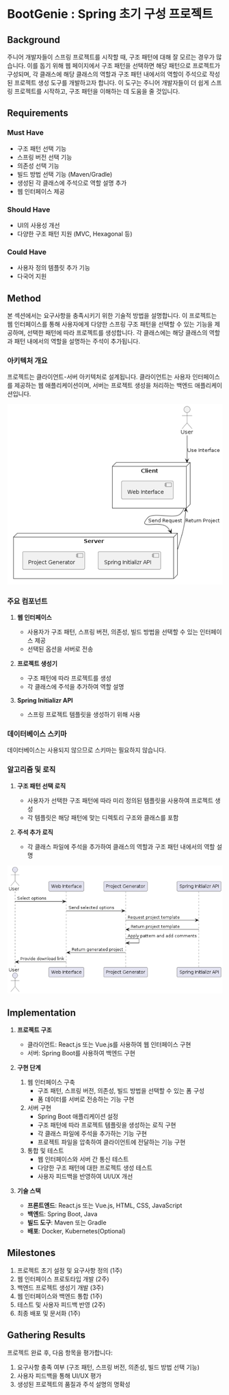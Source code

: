 # BootGenie : Spring 초기 구성 프로젝트

## Background

주니어 개발자들이 스프링 프로젝트를 시작할 때, 구조 패턴에 대해 잘 모르는 경우가 많습니다. 이를 돕기 위해 웹 페이지에서 구조 패턴을 선택하면 해당 패턴으로 프로젝트가 구성되며, 각 클래스에 해당 클래스의 역할과 구조 패턴 내에서의 역할이 주석으로 작성된 프로젝트 생성 도구를 개발하고자 합니다. 이 도구는 주니어 개발자들이 더 쉽게 스프링 프로젝트를 시작하고, 구조 패턴을 이해하는 데 도움을 줄 것입니다.

## Requirements

### Must Have
- 구조 패턴 선택 기능
- 스프링 버전 선택 기능
- 의존성 선택 기능
- 빌드 방법 선택 기능 (Maven/Gradle)
- 생성된 각 클래스에 주석으로 역할 설명 추가
- 웹 인터페이스 제공

### Should Have
- UI의 사용성 개선
- 다양한 구조 패턴 지원 (MVC, Hexagonal 등)

### Could Have
- 사용자 정의 템플릿 추가 기능
- 다국어 지원


## Method

본 섹션에서는 요구사항을 충족시키기 위한 기술적 방법을 설명합니다. 이 프로젝트는 웹 인터페이스를 통해 사용자에게 다양한 스프링 구조 패턴을 선택할 수 있는 기능을 제공하며, 선택한 패턴에 따라 프로젝트를 생성합니다. 각 클래스에는 해당 클래스의 역할과 패턴 내에서의 역할을 설명하는 주석이 추가됩니다.

### 아키텍처 개요

프로젝트는 클라이언트-서버 아키텍처로 설계됩니다. 클라이언트는 사용자 인터페이스를 제공하는 웹 애플리케이션이며, 서버는 프로젝트 생성을 처리하는 백엔드 애플리케이션입니다.

![architect.png](image%2Farchitect.png)

### 주요 컴포넌트

1. **웹 인터페이스**
    - 사용자가 구조 패턴, 스프링 버전, 의존성, 빌드 방법을 선택할 수 있는 인터페이스 제공
    - 선택된 옵션을 서버로 전송

2. **프로젝트 생성기**
    - 구조 패턴에 따라 프로젝트를 생성
    - 각 클래스에 주석을 추가하여 역할 설명

3. **Spring Initializr API**
    - 스프링 프로젝트 템플릿을 생성하기 위해 사용

### 데이터베이스 스키마

데이터베이스는 사용되지 않으므로 스키마는 필요하지 않습니다.

### 알고리즘 및 로직

1. **구조 패턴 선택 로직**
    - 사용자가 선택한 구조 패턴에 따라 미리 정의된 템플릿을 사용하여 프로젝트 생성
    - 각 템플릿은 해당 패턴에 맞는 디렉토리 구조와 클래스를 포함

2. **주석 추가 로직**
    - 각 클래스 파일에 주석을 추가하여 클래스의 역할과 구조 패턴 내에서의 역할 설명


![logic.png](image%2Flogic.png)

## Implementation

1. **프로젝트 구조**
    - 클라이언트: React.js 또는 Vue.js를 사용하여 웹 인터페이스 구현
    - 서버: Spring Boot를 사용하여 백엔드 구현

2. **구현 단계**
    1. 웹 인터페이스 구축
        - 구조 패턴, 스프링 버전, 의존성, 빌드 방법을 선택할 수 있는 폼 구성
        - 폼 데이터를 서버로 전송하는 기능 구현
    2. 서버 구현
        - Spring Boot 애플리케이션 설정
        - 구조 패턴에 따라 프로젝트 템플릿을 생성하는 로직 구현
        - 각 클래스 파일에 주석을 추가하는 기능 구현
        - 프로젝트 파일을 압축하여 클라이언트에 전달하는 기능 구현
    3. 통합 및 테스트
        - 웹 인터페이스와 서버 간 통신 테스트
        - 다양한 구조 패턴에 대한 프로젝트 생성 테스트
        - 사용자 피드백을 반영하여 UI/UX 개선

3. **기술 스택**
    - **프론트엔드**: React.js 또는 Vue.js, HTML, CSS, JavaScript
    - **백엔드**: Spring Boot, Java
    - **빌드 도구**: Maven 또는 Gradle
    - **배포**: Docker, Kubernetes(Optional)

## Milestones

1. 프로젝트 초기 설정 및 요구사항 정의 (1주)
2. 웹 인터페이스 프로토타입 개발 (2주)
3. 백엔드 프로젝트 생성기 개발 (3주)
4. 웹 인터페이스와 백엔드 통합 (1주)
5. 테스트 및 사용자 피드백 반영 (2주)
6. 최종 배포 및 문서화 (1주)

## Gathering Results

프로젝트 완료 후, 다음 항목을 평가합니다:
1. 요구사항 충족 여부 (구조 패턴, 스프링 버전, 의존성, 빌드 방법 선택 기능)
2. 사용자 피드백을 통해 UI/UX 평가
3. 생성된 프로젝트의 품질과 주석 설명의 명확성
```